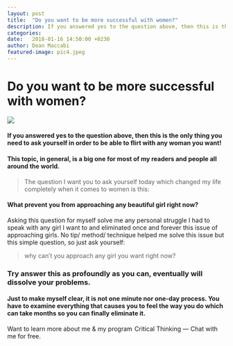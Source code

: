 ```yaml
---
layout: post
title:  "Do you want to be more successful with women?"
description: If you answered yes to the question above, then this is the only thing you need to ask yourself in order to be able to flirt with any woman you want! 
categories:
date:   2018-01-16 14:50:00 +0230
author: Dean Maccabi
featured-image: pic4.jpeg
---
```


# Do you want to be more successful with women?

![]({{site.baseurl}}/images/pic4.jpeg)

#### If you answered yes to the question above, then this is the only thing you need to ask yourself in order to be able to flirt with any woman you want!

#### This topic, in general, is a big one for most of my readers and people all around the world.

> The question I want you to ask yourself today which changed my life completely when it comes to women is this:

#### What prevent you from approaching any beautiful girl right now?
Asking this question for myself solve me any personal struggle I had to speak with any girl I want to and eliminated once and forever this issue of approaching girls. No tip/ method/ technique helped me solve this issue but this simple question, so just ask yourself:

> why can’t you approach any girl you want right now?

### Try answer this as profoundly as you can, eventually will dissolve your problems.

#### Just to make myself clear, it is not one minute nor one-day process. You have to examine everything that causes you to feel the way you do which can take months so you can finally eliminate it.

Want to learn more about me & my program  Critical Thinking — Chat with me for free.

